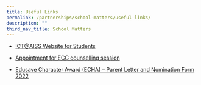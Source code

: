 ```yaml
---
title: Useful Links
permalink: /partnerships/school-matters/useful-links/
description: ""
third_nav_title: School Matters
---
```


*   [ICT@AISS Website for Students](https://sites.google.com/moe.edu.sg/ictaiss4students/home)  
    
*   [Appointment for ECG counselling session](https://go.gov.sg/aissecg)
*   [Edusave Character Award (ECHA) – Parent Letter and Nomination Form 2022](/files/ECHA_2022.pdf)